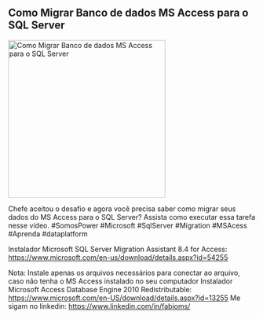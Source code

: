 ## Como Migrar Banco de dados MS Access para o SQL Server

<img src="https://fabioms.com.br//uploads/youtube/LBxO05UnFeA.png" alt="Como Migrar Banco de dados MS Access para o SQL Server" title="SQL Server" width="320"/>

Chefe aceitou o desafio e agora você precisa saber como migrar seus dados do MS Access para o SQL Server? Assista como executar essa tarefa nesse vídeo.
#SomosPower #Microsoft #SqlServer #Migration #MSAcess #Aprenda #dataplatform

Instalador Microsoft SQL Server Migration Assistant 8.4 for Access:
https://www.microsoft.com/en-us/download/details.aspx?id=54255

Nota: Instale apenas os arquivos necessários para conectar ao arquivo, caso não tenha o MS Access instalado no seu computador
Instalador Microsoft Access Database Engine 2010 Redistributable:
https://www.microsoft.com/en-US/download/details.aspx?id=13255
Me sigam no linkedin: https://www.linkedin.com/in/fabioms/